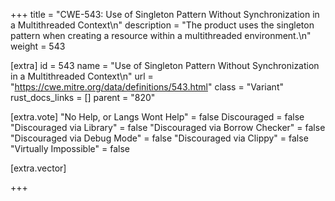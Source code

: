 +++
title = "CWE-543: Use of Singleton Pattern Without Synchronization in a Multithreaded Context\n"
description = "The product uses the singleton pattern when creating a resource within a multithreaded environment.\n"
weight = 543

[extra]
id = 543
name = "Use of Singleton Pattern Without Synchronization in a Multithreaded Context\n"
url = "https://cwe.mitre.org/data/definitions/543.html"
class = "Variant"
rust_docs_links = []
parent = "820"

[extra.vote]
"No Help, or Langs Wont Help" = false
Discouraged = false
"Discouraged via Library" = false
"Discouraged via Borrow Checker" = false
"Discouraged via Debug Mode" = false
"Discouraged via Clippy" = false
"Virtually Impossible" = false

[extra.vector]

+++
